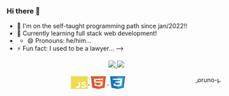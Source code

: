 ### Hi there 👋

<!--
**theconti/theconti** is a ✨ _special_ ✨ repository because its `README.md` (this file) appears on your GitHub profile.

Here are some ideas to get you started:

- 🔭 I’m currently working on ...
- 🌱 I’m currently learning ...
- 👯 I’m looking to collaborate on ...
- 🤔 I’m looking for help with ...
- 💬 Ask me about ...
- 📫 How to reach me: ...
- 😄 Pronouns: ...
- ⚡ Fun fact: ...
-->


- 🌱 I'm on the self-taught programming path since jan/2022!!
- 🌱 Currently learning full stack web development! 
- - 😄 Pronouns: he/him...
- ⚡ Fun fact: I used to be a lawyer...
-->
<div align="center">
  <a href="https://github.com/theconti">
  <img height="180em" src="https://github-readme-stats.vercel.app/api?username=theconti&show_icons=true&theme=dark&include_all_commits=true&count_private=true"/>
  <img height="140em" src="https://github-readme-stats.vercel.app/api/top-langs/?username=theconti&layout=compact&langs_count=7&theme=dracula"/>
</div>
  <center>
<div style="display: inline_block"><br>
  <img align="center" alt="Bruno-Js" height="30" width="40" src="https://raw.githubusercontent.com/devicons/devicon/master/icons/javascript/javascript-plain.svg">
  <img align="center" alt="Bruno-HTML" height="30" width="40" src="https://raw.githubusercontent.com/devicons/devicon/master/icons/html5/html5-original.svg">
  <img align="center" alt="Bruno-CSS" height="30" width="40" src="https://raw.githubusercontent.com/devicons/devicon/master/icons/css3/css3-original.svg">
   <img align="right" alt="bruno-pic" height="150" style="border-radius:50px;"  <img align="right" alt="bia-pic" height="150" style="border-radius:50px;" src="https://media1.tenor.com/images/645c1bd2403f2bfbf5cd81bc764ef312/tenor.gif?itemid=15905938">
</div>
  </center>
</div>
  
  ##
 
<div> 
</div>
